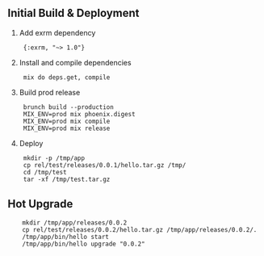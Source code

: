 ## Initial Build & Deployment

1. Add exrm dependency

        {:exrm, "~> 1.0"}

1. Install and compile dependencies

        mix do deps.get, compile

1. Build prod release

        brunch build --production
        MIX_ENV=prod mix phoenix.digest
        MIX_ENV=prod mix compile 
        MIX_ENV=prod mix release

1. Deploy

        mkdir -p /tmp/app
        cp rel/test/releases/0.0.1/hello.tar.gz /tmp/
        cd /tmp/test
        tar -xf /tmp/test.tar.gz

## Hot Upgrade

        mkdir /tmp/app/releases/0.0.2
        cp rel/test/releases/0.0.2/hello.tar.gz /tmp/app/releases/0.0.2/.
        /tmp/app/bin/hello start
        /tmp/app/bin/hello upgrade "0.0.2"
